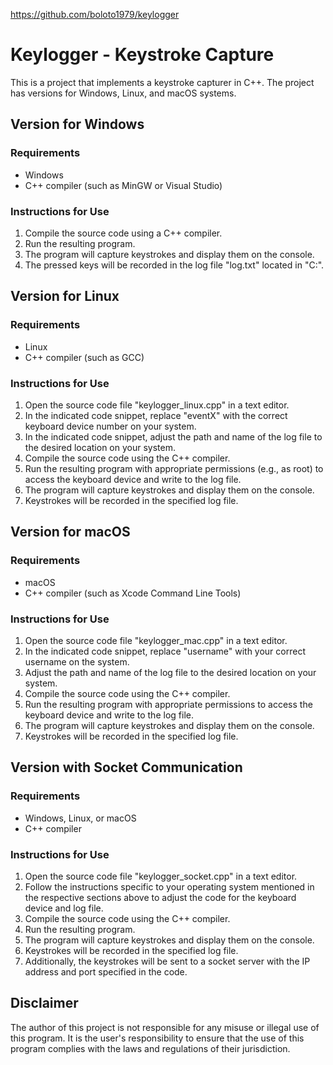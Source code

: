 https://github.com/boloto1979/keylogger
# Keylogger - Keystroke Capture

This is a project that implements a keystroke capturer in C++. The project has versions for Windows, Linux, and macOS systems.

## Version for Windows

### Requirements
- Windows
- C++ compiler (such as MinGW or Visual Studio)

### Instructions for Use
1. Compile the source code using a C++ compiler.
2. Run the resulting program.
3. The program will capture keystrokes and display them on the console.
4. The pressed keys will be recorded in the log file "log.txt" located in "C:\".

## Version for Linux

### Requirements
- Linux
- C++ compiler (such as GCC)

### Instructions for Use
1. Open the source code file "keylogger_linux.cpp" in a text editor.
2. In the indicated code snippet, replace "eventX" with the correct keyboard device number on your system.
3. In the indicated code snippet, adjust the path and name of the log file to the desired location on your system.
4. Compile the source code using the C++ compiler.
5. Run the resulting program with appropriate permissions (e.g., as root) to access the keyboard device and write to the log file.
6. The program will capture keystrokes and display them on the console.
7. Keystrokes will be recorded in the specified log file.

## Version for macOS

### Requirements
- macOS
- C++ compiler (such as Xcode Command Line Tools)

### Instructions for Use
1. Open the source code file "keylogger_mac.cpp" in a text editor.
2. In the indicated code snippet, replace "username" with your correct username on the system.
3. Adjust the path and name of the log file to the desired location on your system.
4. Compile the source code using the C++ compiler.
5. Run the resulting program with appropriate permissions to access the keyboard device and write to the log file.
6. The program will capture keystrokes and display them on the console.
7. Keystrokes will be recorded in the specified log file.

## Version with Socket Communication

### Requirements
- Windows, Linux, or macOS
- C++ compiler

### Instructions for Use
1. Open the source code file "keylogger_socket.cpp" in a text editor.
2. Follow the instructions specific to your operating system mentioned in the respective sections above to adjust the code for the keyboard device and log file.
3. Compile the source code using the C++ compiler.
4. Run the resulting program.
5. The program will capture keystrokes and display them on the console.
6. Keystrokes will be recorded in the specified log file.
7. Additionally, the keystrokes will be sent to a socket server with the IP address and port specified in the code.

## Disclaimer

The author of this project is not responsible for any misuse or illegal use of this program. It is the user's responsibility to ensure that the use of this program complies with the laws and regulations of their jurisdiction.
